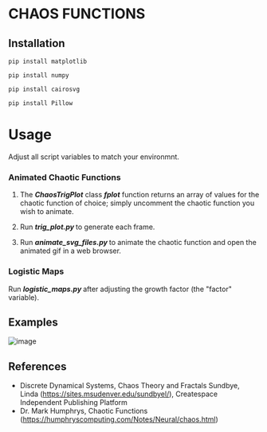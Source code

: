 # CHAOS FUNCTIONS
## Installation

`pip install matplotlib`

`pip install numpy`

`pip install cairosvg`

`pip install Pillow`

# Usage

Adjust all script variables to match your environmnt. 

### Animated Chaotic Functions

1. The <b><i>ChaosTrigPlot</i></b> class <b><i>fplot</i></b> function returns an array of values for the chaotic function of choice; simply uncomment the chaotic function you wish to animate.

2. Run <b><i> trig_plot.py </b></i> to generate each frame. 

3. Run <b><i> animate_svg_files.py </b></i> to animate the chaotic function and open the animated gif in a web browser. 

### Logistic Maps 

Run <b><i> logistic_maps.py </b></i> after adjusting the growth factor (the "factor" variable).

## Examples 
![image](https://github.com/xmondo/chaos_functions/assets/4218103/e80247a9-ef4a-40ff-95eb-d54f2c42a9b6)


## References
- Discrete Dynamical Systems, Chaos Theory and Fractals
  Sundbye, Linda (https://sites.msudenver.edu/sundbyel/), Createspace Independent Publishing Platform
- Dr. Mark Humphrys, Chaotic Functions (https://humphryscomputing.com/Notes/Neural/chaos.html)
